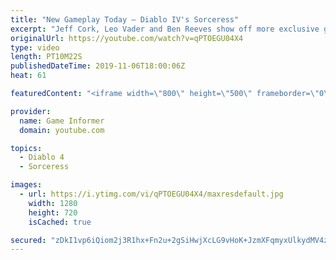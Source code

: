 ```yaml
---
title: "New Gameplay Today – Diablo IV's Sorceress"
excerpt: "Jeff Cork, Leo Vader and Ben Reeves show off more exclusive gameplay of Diablo IV, which can be viewed without commentary at ..."
originalUrl: https://youtube.com/watch?v=qPTOEGU04X4
type: video
length: PT10M22S
publishedDateTime: 2019-11-06T18:00:06Z
heat: 61

featuredContent: "<iframe width=\"800\" height=\"500\" frameborder=\"0\" src=\"https://www.youtube.com/embed/qPTOEGU04X4\" allow=\"accelerometer; autoplay; encrypted-media; gyroscope; picture-in-picture\" allowfullscreen></iframe>"

provider:
  name: Game Informer
  domain: youtube.com

topics:
  - Diablo 4
  - Sorceress

images:
  - url: https://i.ytimg.com/vi/qPTOEGU04X4/maxresdefault.jpg
    width: 1280
    height: 720
    isCached: true

secured: "zDkI1vp6iQiom2j3R1hx+Fn2u+2gSiHwjXcLG9vHoK+JzmXFqmyxUlkydMV4zwulFoGl0cHfoCwiM8xP7skFT8+SJQ02yYCez+qLTc6zSGp3CA6U2LTYoX1Xme0B+rel0W0LGLE60gkI/OQYkGCnD57bL33UuavE90NsM3glK98bKyfkKR8McoZqdcZSznklcaJmEEyULyBruNDBhxgUQNjiCUFGUVExfAwW/luVAHEvP7OvP1/KMNOIGQ/+e1Rt2RwzEVoEHWIuzp43l++BwDdzhxJq/JXDo/GBkud7yg8y2RC0Z6NpXkRnUNvA+R4Mq/bl8rwM3vKPkAFYIGw5/9TGfqpeAX0Ww1OBljlRn30kfp1G6W3d/ah45+PDNRe2FmcIaboF1irbzJJ3A8/nNgmarhpEMzpwVWCCnmEgk7C6z1JwXpOPOapNgF9SY4M6;lKk2CsImlBN4o+yZDy6VCA=="
---
```



